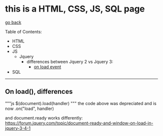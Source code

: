 # this is a HTML, CSS, JS, SQL page

[go back](../../)


Table of Contents:
- HTML
- CSS
- JS
  - Jquery
    - differences between Jquery 2 vs Jquery 3:
      - [on load event](#onload)
- SQL






---
<a id = "cpp14"></a>

## On load(), differences

"""js
$(document).load(handler)
"""
the code above was depreciated and is now .on("load", handler)

and document.ready works differently:
https://forum.jquery.com/topic/document-ready-and-window-on-load-in-jquery-3-4-1